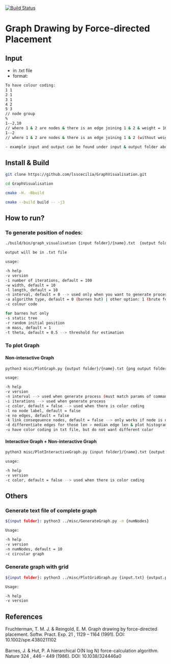 [![Build Status](https://travis-ci.com/lsscecilia/GraphVisualisation.svg?branch=main)](https://travis-ci.com/lsscecilia/GraphVisualisation)

# Graph  Drawing  by  Force-directed  Placement

## Input
- in .txt file 
- format: 
```bash
To have colour coding:
1 1
2 1
3 1
4 2
5 3
// node group
%
1--2,10
// where 1 & 2 are nodes & there is an edge joining 1 & 2 & weight = 10 (weight is optional)
1--2
// where 1 & 2 are nodes & there is an edge joining 1 & 2 (without weight)

- example input and output can be found under input & output folder above
```

## Install & Build
```bash
git clone https://github.com/lsscecilia/GraphVisualisation.git

cd GraphVisualisation

cmake -H. -Bbuild

cmake --build build -- -j3
```
## How to run? 

### To generate position of nodes:

```bash
./build/bin/graph_visualisation {input folder}/{name}.txt  {output folder}/{name}.txt

output will be in .txt file

usage:

-h help 
-v version 
-i number of iterations, default = 100 
-w width, default = 10 
-l length, default = 10 
-n interval, default = 0 --> used only when you want to generate process 
-a algorithm type, default = 0 (barnes hut) | other option: 1 (brute force) 
-c colour code

for barnes hut only
-s static tree 
-r random initial position 
-m mass, default = 1
-t theta, default = 0.5 --> threshold for estimation
```
### To plot Graph

#### Non-interactive Graph

```bash
python3 misc/PlotGraph.py {output folder}/{name}.txt {png output folder}/{name}.png`

usage: 

-h help 
-v version 
-n interval --> used when generate process (must match params of command that generate position of nodes)
-i iterations --> used when generate process
-c color, default = false --> used when there is color coding
-l no node label, default = false
-e no edges, default = false
-k link conseqeuence nodes, default = false --> only works if node is numeric
-d differentiate edges for those len > median edge len & plot histogram for the edge length
-u have color coding in txt file, but do not want different color
```

#### Interactive Graph + Non-interactive Graph

```bash
python3 misc/PlotInteractiveGraph.py {input folder}/{name}.txt {output folder}/{name}

usage: 

-h help 
-v version 
-c color, default = false --> used when there is color coding
```

## Others 

### Generate text file of complete graph

```bash
${input folder}: python3 ../misc/GenerateGraph.py -n {numNodes}

Usage:

-h help 
-v version 
-n numNodes, default = 10 
-c circular graph
```

### Generate graph with grid

```bash
${input folder}: python3 ../misc/PlotGridGraph.py {input.txt} {output.png}

Usage:

-h help 
-v version
```

## References
Fruchterman, T. M. J. & Reingold, E. M. Graph drawing by force-directed placement. Softw. Pract. Exp. 21 , 1129 – 1164 (1991). DOI: 10.1002/spe.4380211102 <br/>
<br/>
Barnes, J. & Hut, P. A hierarchical O(N log N) force-calculation algorithm. Nature 324 , 446 – 449 (1986). DOI: 10.1038/324446a0

